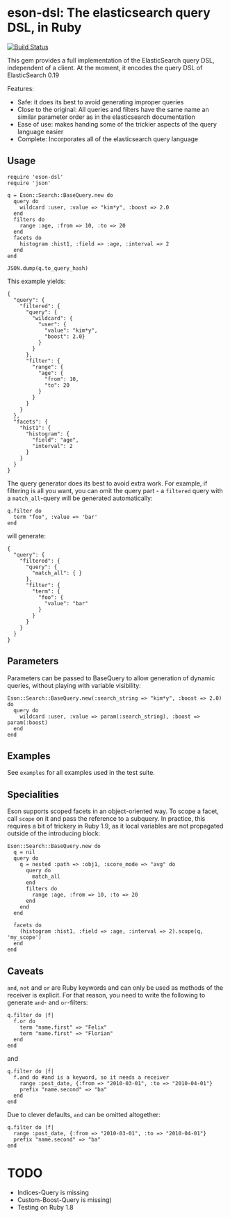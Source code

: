 # eson-dsl: The elasticsearch query DSL, in Ruby

[![Build Status](https://secure.travis-ci.org/Asquera/eson-dsl.png?branch=master)](http://travis-ci.org/Asquera/eson-dsl)

This gem provides a full implementation of the ElasticSearch query DSL, independent of a client. At the moment, it encodes the query DSL of ElasticSearch 0.19

Features:

* Safe: it does its best to avoid generating improper queries
* Close to the original: All queries and filters have the same name an similar parameter order as in the elasticsearch documentation
* Ease of use: makes handing some of the trickier aspects of the query language easier
* Complete: Incorporates all of the elasticsearch query language

## Usage

    require 'eson-dsl'
    require 'json'
    
    q = Eson::Search::BaseQuery.new do
      query do
        wildcard :user, :value => "kim*y", :boost => 2.0
      end
      filters do
        range :age, :from => 10, :to => 20
      end
      facets do
        histogram :hist1, :field => :age, :interval => 2
      end
    end
    
    JSON.dump(q.to_query_hash)

This example yields:

    {
      "query": {
        "filtered": {
          "query": {
            "wildcard": {
              "user": {
                "value": "kim*y",
                "boost": 2.0}
              }
            }
          },
          "filter": {
            "range": {
              "age": {
                "from": 10,
                "to": 20
              }
            }
          }
        }
      },
      "facets": {
        "hist1": {
          "histogram": {
            "field": "age",
            "interval": 2
          }
        }
      }
    }

The query generator does its best to avoid extra work. For example, if filtering is all you want, you can omit the query part - a `filtered` query with a `match_all`-query will be generated automatically:

    q.filter do
      term "foo", :value => 'bar'
    end

will generate:

    {
      "query": {
        "filtered": {
          "query": {
            "match_all": { }
          },
          "filter": {
            "term": {
              "foo": {
                "value": "bar"
              }
            }
          }
        }
      }
    }

## Parameters

Parameters can be passed to BaseQuery to allow generation of dynamic queries, without playing with variable visibility:

    Eson::Search::BaseQuery.new(:search_string => "kim*y", :boost => 2.0) do
      query do
        wildcard :user, :value => param(:search_string), :boost => param(:boost)
      end
    end

## Examples

See `examples` for all examples used in the test suite.

## Specialities

Eson supports scoped facets in an object-oriented way. To scope a facet, call `scope` on it and pass the reference to a subquery. In practice, this requires a bit of trickery in Ruby 1.9, as it local variables are not propagated outside of the introducing block:

    Eson::Search::BaseQuery.new do
      q = nil
      query do
        q = nested :path => :obj1, :score_mode => "avg" do
          query do
            match_all
          end
          filters do
            range :age, :from => 10, :to => 20
          end
        end
      end

      facets do
        (histogram :hist1, :field => :age, :interval => 2).scope(q, 'my_scope')
      end
    end

## Caveats

`and`, `not` and `or` are Ruby keywords and can only be used as methods of the receiver is explicit. For that reason, you need to write the following to generate `and`- and `or`-filters:

    q.filter do |f|
      f.or do
        term "name.first" => "Felix"
        term "name.first" => "Florian"
      end
    end

and

    q.filter do |f|
      f.and do #and is a keyword, so it needs a receiver
        range :post_date, {:from => "2010-03-01", :to => "2010-04-01"}
        prefix "name.second" => "ba"
      end
    end

Due to clever defaults, `and` can be omitted altogether:

    q.filter do |f|
      range :post_date, {:from => "2010-03-01", :to => "2010-04-01"}
      prefix "name.second" => "ba"
    end

# TODO

* Indices-Query is missing
* Custom-Boost-Query is missing)
* Testing on Ruby 1.8
